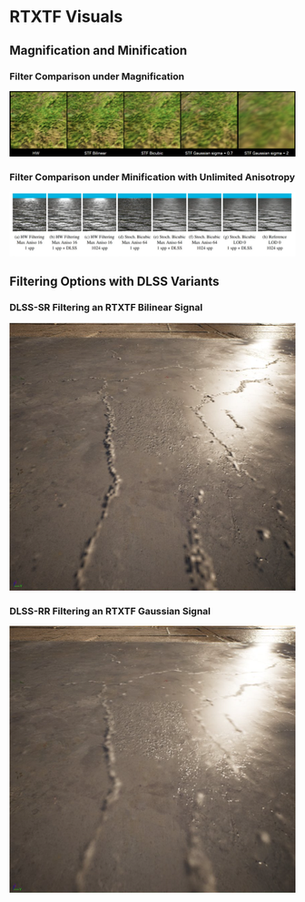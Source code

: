 # RTXTF Visuals

## Magnification and Minification

### Filter Comparison under Magnification
![Filter Comparison under Magnification](images/filter-comparison-under-magnification.png)

### Filter Comparison under Minification with Unlimited Anisotropy
![Filter Comparison under Minification](images/filter-comparison-under-minification.png)

## Filtering Options with DLSS Variants

### DLSS-SR Filtering an RTXTF Bilinear Signal
![DLSS-SR Filtering](images/dlss-sr-bilinear.png)

### DLSS-RR Filtering an RTXTF Gaussian Signal
![DLSS-RR Filtering](images/dlss-rr-gaussian-sigma-0.7.png)